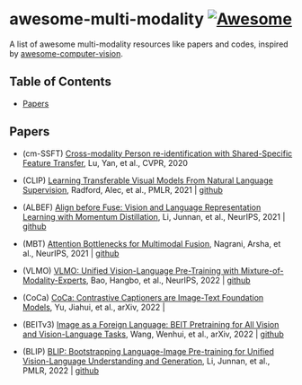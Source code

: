 # awesome-multi-modality [![Awesome](https://cdn.rawgit.com/sindresorhus/awesome/d7305f38d29fed78fa85652e3a63e154dd8e8829/media/badge.svg)](https://github.com/sindresorhus/awesome)
A list of awesome multi-modality resources like papers and codes, inspired by [awesome-computer-vision](https://github.com/jbhuang0604/awesome-computer-vision).

## Table of Contents

- [Papers](#papers)

## Papers
- (cm-SSFT) [Cross-modality Person re-identification with Shared-Specific Feature Transfer](https://openaccess.thecvf.com/content_CVPR_2020/papers/Lu_Cross-Modality_Person_Re-Identification_With_Shared-Specific_Feature_Transfer_CVPR_2020_paper.pdf), Lu, Yan, et al., CVPR, 2020
  
- (CLIP) [Learning Transferable Visual Models From Natural Language Supervision](https://arxiv.org/pdf/2103.00020.pdf), Radford, Alec, et al., PMLR, 2021 | [github](https://github.com/OpenAI/CLIP) 

- (ALBEF) [Align before Fuse: Vision and Language
Representation Learning with Momentum Distillation](https://arxiv.org/pdf/2107.07651.pdf), Li, Junnan, et al., NeurIPS, 2021 | [github](https://github.com/salesforce/ALBEF/)

- (MBT) [Attention Bottlenecks for Multimodal Fusion](https://arxiv.org/pdf/2107.00135.pdf), Nagrani, Arsha, et al., NeurIPS, 2021 | [github](https://github.com/google-research/scenic/tree/main/scenic/projects/mbt)

- (VLMO) [VLMO: Unified Vision-Language Pre-Training with
Mixture-of-Modality-Experts](https://arxiv.org/pdf/2111.02358.pdf), Bao, Hangbo, et al., NeurIPS, 2022 | [github](https://github.com/microsoft/unilm/tree/master/vlmo)

- (CoCa) [CoCa: Contrastive Captioners are Image-Text
Foundation Models](https://arxiv.org/pdf/2107.00135.pdf), Yu, Jiahui, et al., arXiv, 2022 |

- (BEITv3) [Image as a Foreign Language: BEIT Pretraining for
All Vision and Vision-Language Tasks](https://arxiv.org/pdf/2208.10442.pdf), Wang, Wenhui, et al., arXiv, 2022 | [github](https://github.com/microsoft/unilm/tree/master/beit3)

- (BLIP) [BLIP: Bootstrapping Language-Image Pre-training for
Unified Vision-Language Understanding and Generation](https://arxiv.org/pdf/2201.12086.pdf), Li, Junnan, et al., PMLR, 2022 | [github](https://github.com/salesforce/BLIP)



